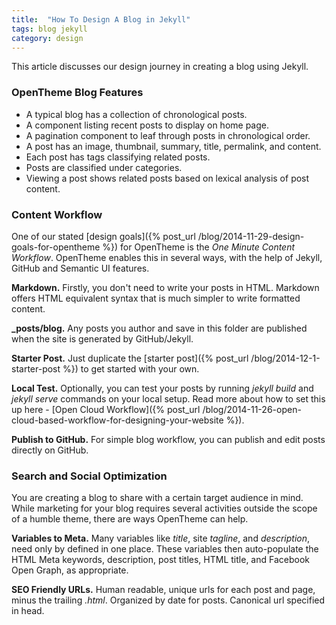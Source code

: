 ```yaml
---
title:  "How To Design A Blog in Jekyll"
tags: blog jekyll
category: design
---
```


This article discusses our design journey in creating a blog using Jekyll.

### OpenTheme Blog Features

- A typical blog has a collection of chronological posts.
- A component listing recent posts to display on home page. 
- A pagination component to leaf through posts in chronological order.
- A post has an image, thumbnail, summary, title, permalink, and content.
- Each post has tags classifying related posts.
- Posts are classified under categories.
- Viewing a post shows related posts based on lexical analysis of post content.

### Content Workflow

One of our stated [design goals]({% post_url /blog/2014-11-29-design-goals-for-opentheme %}) for OpenTheme is the *One Minute Content Workflow*. 
OpenTheme enables this in several ways, with the help of Jekyll, GitHub and Semantic UI features.

**Markdown.** Firstly, you don't need to write your posts in HTML. Markdown offers HTML equivalent syntax that is much simpler to write formatted content.

**_posts/blog.** Any posts you author and save in this folder are published when the site is generated by GitHub/Jekyll.

**Starter Post.** Just duplicate the [starter post]({% post_url /blog/2014-12-1-starter-post %}) to get started with your own.

**Local Test.** Optionally, you can test your posts by running *jekyll build* and *jekyll serve* commands on your local setup.
Read more about how to set this up here - [Open Cloud Workflow]({% post_url /blog/2014-11-26-open-cloud-based-workflow-for-designing-your-website %}).

**Publish to GitHub.** For simple blog workflow, you can publish and edit posts directly on GitHub.

### Search and Social Optimization

You are creating a blog to share with a certain target audience in mind. 
While marketing for your blog requires several activities outside the scope of a humble theme,
there are ways OpenTheme can help.

**Variables to Meta.** Many variables like *title*, site *tagline*, and *description*, need only by defined in one place. 
These variables then auto-populate the HTML Meta keywords, description, post titles, HTML title, and Facebook Open Graph, as appropriate.

**SEO Friendly URLs.** Human readable, unique urls for each post and page, minus the trailing *.html*. Organized by date for posts. Canonical url specified in head.